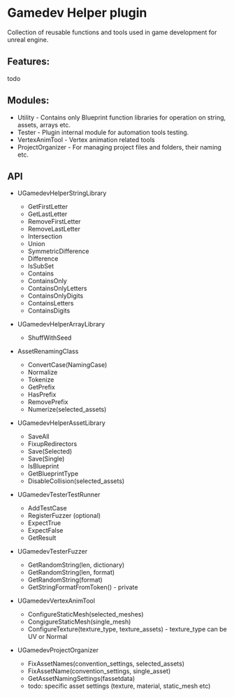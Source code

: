 # Gamedev Helper plugin
Collection of reusable functions and tools used in game development for unreal engine.

## Features:
todo

## Modules:
- Utility - Contains only Blueprint function libraries for operation on string, assets, arrays etc.
- Tester - Plugin internal module for automation tools testing.
- VertexAnimTool - Vertex animation related tools
- ProjectOrganizer - For managing project files and folders, their naming etc.

## API
- UGamedevHelperStringLibrary
    - GetFirstLetter
    - GetLastLetter
    - RemoveFirstLetter
    - RemoveLastLetter
    - Intersection
    - Union
    - SymmetricDifference
    - Difference
    - IsSubSet
    - Contains
    - ContainsOnly
    - ContainsOnlyLetters
    - ContainsOnlyDigits
    - ContainsLetters
    - ContainsDigits

- UGamedevHelperArrayLibrary
    - ShuffWithSeed

- AssetRenamingClass
    - ConvertCase(NamingCase) 
    - Normalize 
    - Tokenize 
    - GetPrefix 
    - HasPrefix 
    - RemovePrefix 
    - Numerize(selected_assets)

- UGamedevHelperAssetLibrary
    - SaveAll
    - FixupRedirectors
    - Save(Selected)
    - Save(Single)
    - IsBlueprint
    - GetBlueprintType
    - DisableCollision(selected_assets)

- UGamedevTesterTestRunner
    - AddTestCase
    - RegisterFuzzer (optional)
    - ExpectTrue
    - ExpectFalse
    - GetResult
    
- UGamedevTesterFuzzer
    - GetRandomString(len, dictionary)
    - GetRandomString(len, format)
    - GetRandomString(format)
    - GetStringFormatFromToken() - private

- UGamedevVertexAnimTool
    - ConfigureStaticMesh(selected_meshes)
    - CongigureStaticMesh(single_mesh)
    - ConfigureTexture(texture_type, texture_assets) - texture_type can be UV or Normal 

- UGamedevProjectOrganizer
    - FixAssetNames(convention_settings, selected_assets)
    - FixAssetName(convention_settings, single_asset)
    - GetAssetNamingSettings(fassetdata)
    - todo: specific asset settings (texture, material, static_mesh etc)